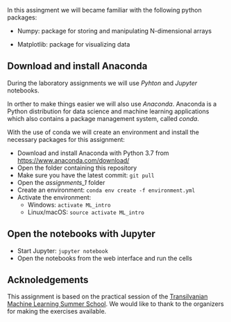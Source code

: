 
In this assingment we will became familiar with the following python packages:

* Numpy: package for storing and manipulating N-dimensional arrays

* Matplotlib: package for visualizing data

## Download and install Anaconda
During the laboratory assignments we will use *Pyhton* and *Jupyter* notebooks. 

In orther to make things easier we will also use *Anaconda*. Anaconda is a Python distribution for data science and machine learning applications which also contains a package management system, called *conda*. 

With the use of conda we will create an environment and install the necessary packages for this assignment: 
- Download and install Anaconda with Python 3.7 from https://www.anaconda.com/download/
- Open the folder containing this repository
- Make sure you have the latest commit: `git pull`
- Open the *assignments_1* folder
- Create an environment: `conda env create -f environment.yml` 
- Activate the environment: 
    - Windows: `activate ML_intro`
    - Linux/macOS: `source activate ML_intro`


## Open the notebooks with Jupyter
- Start Jupyter: `jupyter notebook`
- Open the notebooks from the web interface and run the cells

## Acknoledgements
This assignment is based on the practical session of the [Transilvanian Machine Learning Summer School](https://tmlss.ro/). We would like to thank to the organizers for making the exercises available. 